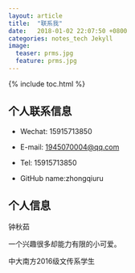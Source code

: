 ```yaml
---
layout: article
title:  "联系我"
date:   2018-01-02 22:07:50 +0800
categories: notes_tech Jekyll
image:
  teaser: prms.jpg
  feature: prms.jpg
---
```


{% include toc.html %}

## 个人联系信息

- Wechat: 15915713850
    
- E-mail: 1945070004@qq.com

- Tel: 15915713850

- GitHub name:zhongqiuru

## 个人信息

钟秋茹

一个兴趣很多却能力有限的小可爱。

中大南方2016级文传系学生

